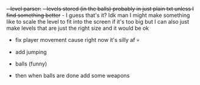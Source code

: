 ~~- level parser:~~
	~~- levels stored (in the balls) probably in just plain txt unless I find something better~~
	- I guess that's it? Idk man I might make something like to scale the level to fit into the screen if it's too big but I can also just make levels that are just the right size and it would be ok

- fix player movement cause right now it's silly af 💀

- add jumping

- balls (funny)

- then when balls are done add some weapons
